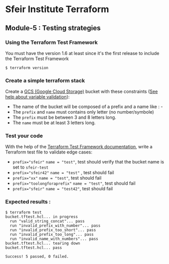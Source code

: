 # Sfeir Institute Terraform

## Module-5 : Testing strategies

### Using the Terraform Test Framework

You must have the version 1.6 at least since it's the first release to include the Terraform Test Framework

```
$ terraform version
```

### Create a simple terraform stack

Create a [GCS (Google Cloud Storage)](https://registry.terraform.io/providers/hashicorp/google/latest/docs/resources/storage_bucket) bucket with these constraints ([See help about variable validation](https://developer.hashicorp.com/terraform/language/values/variables#custom-validation-rules)):

- The name of the bucket will be composed of a prefix and a name like : <prefix>-<name>
- The `prefix` and `name` must contains only letter (no number/symbole)
- The `prefix` must be between 3 and 8 letters long.
- The `name` must be at least 3 letters long.

### Test your code

With the help of the [Terraform Test Framework documentation](https://developer.hashicorp.com/terraform/language/tests), write a Terraform test file to validate edge cases:

- `prefix="sfeir"` `name = "test"`, test should verify that the bucket name is set to `sfeir-test`
- `prefix="sfeir42"` `name = "test"` , test should fail
- `prefix="xx"` `name = "test"`, test should fail
- `prefix="toolongforaprefix"` `name = "test"`, test should fail
- `prefix="sfeir"` `name = "test42"`, test should fail

### Expected results :

```
$ terraform test
bucket.tftest.hcl... in progress
  run "valid_string_concat"... pass
  run "invalid_prefix_with_number"... pass
  run "invalid_prefix_too_short"... pass
  run "invalid_prefix_too_long"... pass
  run "invalid_name_with_numbers"... pass
bucket.tftest.hcl... tearing down
bucket.tftest.hcl... pass

Success! 5 passed, 0 failed.
```
